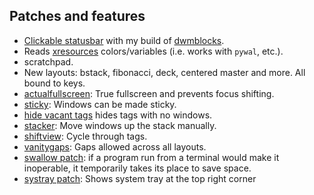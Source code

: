 ## Patches and features

- [Clickable statusbar](https://dwm.suckless.org/patches/statuscmd/) with my build of [dwmblocks](https://github.com/lukesmithxyz/dwmblocks).
- Reads [xresources](https://dwm.suckless.org/patches/xresources/) colors/variables (i.e. works with `pywal`, etc.).
- scratchpad.
- New layouts: bstack, fibonacci, deck, centered master and more. All bound to keys.
- [actualfullscreen](https://dwm.suckless.org/patches/actualfullscreen/): True fullscreen and prevents focus shifting.
- [sticky](https://dwm.suckless.org/patches/sticky/): Windows can be made sticky.
- [hide vacant tags](https://dwm.suckless.org/patches/hide_vacant_tags/) hides tags with no windows.
- [stacker](https://dwm.suckless.org/patches/stacker/): Move windows up the stack manually.
- [shiftview](https://dwm.suckless.org/patches/nextprev/): Cycle through tags.
- [vanitygaps](https://dwm.suckless.org/patches/vanitygaps/): Gaps allowed across all layouts.
- [swallow patch](https://dwm.suckless.org/patches/swallow/): if a program run from a terminal would make it inoperable, it temporarily takes its place to save space.
- [systray patch](https://dwm.suckless.org/patches/systray/): Shows system tray at the top right corner
